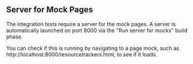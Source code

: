 ## Server for Mock Pages

The integration tests require a server for the mock pages. A server is
automatically launched on port 8000 via the "Run server for mocks" build phase.

You can check if this is running by navigating to a page mock, such as
http://localhost:8000/resourcetrackers.html, to see if it loads.
